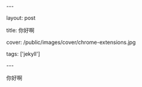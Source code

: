 \---

layout: post

title: 你好啊

cover: /public/images/cover/chrome-extensions.jpg

tags: ['jekyll']

\---





你好啊
